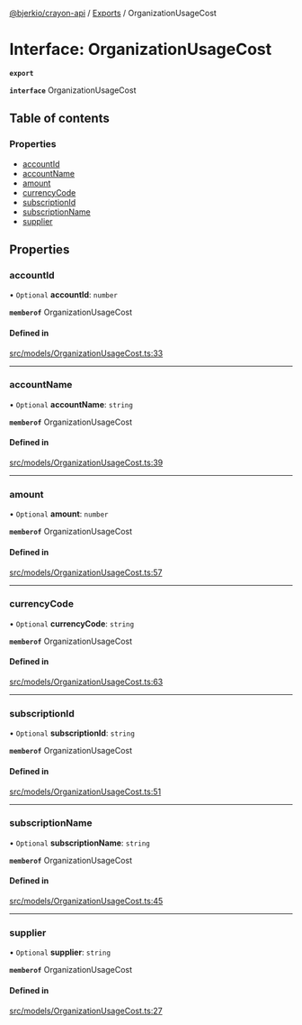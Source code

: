 [@bjerkio/crayon-api](../README.md) / [Exports](../modules.md) / OrganizationUsageCost

# Interface: OrganizationUsageCost

**`export`**

**`interface`** OrganizationUsageCost

## Table of contents

### Properties

- [accountId](OrganizationUsageCost.md#accountid)
- [accountName](OrganizationUsageCost.md#accountname)
- [amount](OrganizationUsageCost.md#amount)
- [currencyCode](OrganizationUsageCost.md#currencycode)
- [subscriptionId](OrganizationUsageCost.md#subscriptionid)
- [subscriptionName](OrganizationUsageCost.md#subscriptionname)
- [supplier](OrganizationUsageCost.md#supplier)

## Properties

### accountId

• `Optional` **accountId**: `number`

**`memberof`** OrganizationUsageCost

#### Defined in

[src/models/OrganizationUsageCost.ts:33](https://github.com/bjerkio/crayon-api-js/blob/22cd66d/src/models/OrganizationUsageCost.ts#L33)

___

### accountName

• `Optional` **accountName**: `string`

**`memberof`** OrganizationUsageCost

#### Defined in

[src/models/OrganizationUsageCost.ts:39](https://github.com/bjerkio/crayon-api-js/blob/22cd66d/src/models/OrganizationUsageCost.ts#L39)

___

### amount

• `Optional` **amount**: `number`

**`memberof`** OrganizationUsageCost

#### Defined in

[src/models/OrganizationUsageCost.ts:57](https://github.com/bjerkio/crayon-api-js/blob/22cd66d/src/models/OrganizationUsageCost.ts#L57)

___

### currencyCode

• `Optional` **currencyCode**: `string`

**`memberof`** OrganizationUsageCost

#### Defined in

[src/models/OrganizationUsageCost.ts:63](https://github.com/bjerkio/crayon-api-js/blob/22cd66d/src/models/OrganizationUsageCost.ts#L63)

___

### subscriptionId

• `Optional` **subscriptionId**: `string`

**`memberof`** OrganizationUsageCost

#### Defined in

[src/models/OrganizationUsageCost.ts:51](https://github.com/bjerkio/crayon-api-js/blob/22cd66d/src/models/OrganizationUsageCost.ts#L51)

___

### subscriptionName

• `Optional` **subscriptionName**: `string`

**`memberof`** OrganizationUsageCost

#### Defined in

[src/models/OrganizationUsageCost.ts:45](https://github.com/bjerkio/crayon-api-js/blob/22cd66d/src/models/OrganizationUsageCost.ts#L45)

___

### supplier

• `Optional` **supplier**: `string`

**`memberof`** OrganizationUsageCost

#### Defined in

[src/models/OrganizationUsageCost.ts:27](https://github.com/bjerkio/crayon-api-js/blob/22cd66d/src/models/OrganizationUsageCost.ts#L27)
